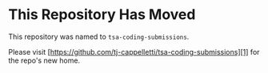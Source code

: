 # This Repository Has Moved
This repository was named to `tsa-coding-submissions`.

Please visit [https://github.com/tj-cappelletti/tsa-coding-submissions][1] for the repo's new home.

[1]: (https://github.com/tj-cappelletti/tsa-coding-submissions) "tsa-coding-submissions repo"